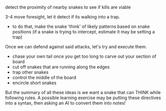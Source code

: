 detect the proximity of nearby snakes to see if kills are viable

3-4 move foresight, let it detect if its walking into a trap.
- to do that, make the snake 'think' of likely patterns based on snake positions (if a snake is trying to intercept, estimate it may be setting a trap)

Once we can defend against said attacks, let's try and execute them. 
- chase your own tail once you get too long to carve out your section of board
- cut off snakes that are running along the edges
- trap other snakes
- control the middle of the board
- encircle short snakes

But the summary of all these ideas is we want a snake that can THINK while following rules. A possible learning exercise may be putting these directives into a syntax, then asking an AI to convert them into notes!